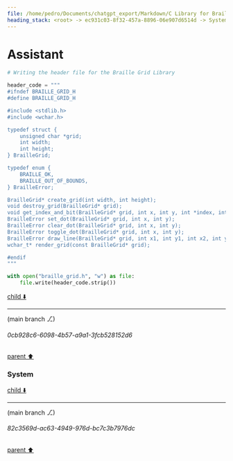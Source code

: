 ```yaml
---
file: /home/pedro/Documents/chatgpt_export/Markdown/C Library for Braille Grid.md
heading_stack: <root> -> ec931c03-8f32-457a-8896-06e907d6514d -> System -> 60c8cb8a-5be6-436c-a7a1-cb652f0b1c63 -> System -> aaa235c3-fbbd-4934-8b73-22293c85c582 -> User -> d76e01e6-664a-4b58-a15d-be309aaa9e65 -> Assistant -> 1. **Data Structures:** -> 1.1 Grid Structure: -> 1.2 Bitset: -> 2. **Core Functions:** -> 2.1 Initialization and Destruction: -> 2.2 Drawing Functions: -> 2.3 Rendering Function: -> 3. **Encoding and Decoding:** -> 4. **Error Handling:** -> 5. **Optimizations:** -> 6. **Testing and Validation:** -> 7. **Documentation:** -> 8. **Extendibility:** -> aaa2da35-1b0d-48ac-83b7-b9a17afff0f4 -> User -> 0d964754-871d-43d7-a1c5-28cbfdba8dfe -> Assistant -> aaa28437-3d78-415f-9b2d-d6783ed41afb -> User -> 228772b4-77a3-4688-92ed-f673c77fcb46 -> Assistant -> aaa26d63-6570-47eb-9526-e37822719988 -> User -> 4065ef30-4246-4085-beae-f7d759443b35 -> Assistant -> 7f2cb58f-8cbb-4868-ac52-81a104f897f1 -> System -> 6ccfe697-86ba-48ab-9d3f-c1b45a74f55c -> Assistant
---
```

# Assistant

```python
# Writing the header file for the Braille Grid Library

header_code = """
#ifndef BRAILLE_GRID_H
#define BRAILLE_GRID_H

#include <stdlib.h>
#include <wchar.h>

typedef struct {
    unsigned char *grid;
    int width;
    int height;
} BrailleGrid;

typedef enum {
    BRAILLE_OK,
    BRAILLE_OUT_OF_BOUNDS,
} BrailleError;

BrailleGrid* create_grid(int width, int height);
void destroy_grid(BrailleGrid* grid);
void get_index_and_bit(BrailleGrid* grid, int x, int y, int *index, int *bit);
BrailleError set_dot(BrailleGrid* grid, int x, int y);
BrailleError clear_dot(BrailleGrid* grid, int x, int y);
BrailleError toggle_dot(BrailleGrid* grid, int x, int y);
BrailleError draw_line(BrailleGrid* grid, int x1, int y1, int x2, int y2);
wchar_t* render_grid(const BrailleGrid* grid);

#endif
"""

with open("braille_grid.h", "w") as file:
    file.write(header_code.strip())
```

[child ⬇️](#0cb928c6-6098-4b57-a9a1-3fcb528152d6)

---

(main branch ⎇)
###### 0cb928c6-6098-4b57-a9a1-3fcb528152d6
[parent ⬆️](#6ccfe697-86ba-48ab-9d3f-c1b45a74f55c)
### System

[child ⬇️](#82c3569d-ac63-4949-976d-bc7c3b7976dc)

---

(main branch ⎇)
###### 82c3569d-ac63-4949-976d-bc7c3b7976dc
[parent ⬆️](#0cb928c6-6098-4b57-a9a1-3fcb528152d6)
